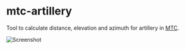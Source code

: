 # mtc-artillery

Tool to calculate distance, elevation and azimuth for artillery in [MTC](https://www.roblox.com/games/9520328730/WW2-UPDATE-Multicrew-Tank-Combat-4).

![Screenshot](https://github.com/ari-party/mtc-artillery/assets/49074962/fb03d517-068c-40e7-ba5d-0f26c4c219e2)
